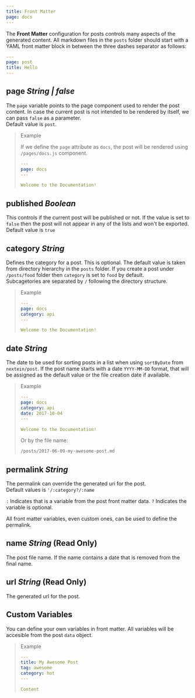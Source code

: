 ```yaml
---
title: Front Matter
page: docs
---
```


The __Front Matter__ configuration for posts controls many aspects of the generated content. All markdown files in the `posts` folder should start with a YAML front matter block in between the three dashes separator as follows:

```yaml
---
page: post
title: Hello
---
```

## page _String | false_

The `page` variable points to the page component used to render the post content. In case the current post is not intended to be rendered by itself, we can pass `false` as a parameter.  
Default value is `post`.

> Example
>
>If we define the `page` attribute as `docs`, the post will be rendered using `/pages/docs.js` component.
>
>```yaml
>---
>page: docs
>---
>
>Welcome to the Documentation!
>```

## published _Boolean_

This controls if the current post will be published or not. If the value is set to `false` then the post will not appear in any of the lists and won't be exported.  
Default value is `true`

## category _String_

Defines the category for a post. This is optional. The default value is taken from directory hierarchy in the `posts` folder. If you create a post under `/posts/food` folder then `category` is set to `food` by default.  
Subcagetories are separated by `/` following the directory structure.

> Example
>
>```yaml
>---
>page: docs
>category: api
>---
>
>Welcome to the Documentation!
>```

## date _String_

The date to be used for sorting posts in a list when using `sortByDate` from `nextein/post`. If the post name starts with a date `YYYY-MM-DD` format, that will be assigned as the default value or the file creation date if available.

> Example
>
>```yaml
>---
>page: docs
>category: api
>date: 2017-10-04
>---
>
>Welcome to the Documentation!
>```
>
>Or by the file name:
>
>```bash
>/posts/2017-06-09-my-awesome-post.md
>```

## permalink _String_

The permalink can override the generated uri for the post.   
Default values is `'/:category?/:name`

`:` Indicates that is a variable from the post front matter data.
`?` Indicates the variable is optional.

All front matter variables, even custom ones, can be used to define the permalink.

## name _String_ (__Read Only__)

The post file name. If the name contains a date that is removed from the final name.

## url _String_ (__Read Only__)

The generated url for the post.

## Custom Variables

You can define your own variables in front matter. All variables will be accesible from the post `data` object.

> Example
>
>```yaml
>---
>title: My Awesome Post
>tag: awesome
>category: hot
>---
>
>Content
>```
